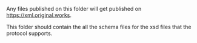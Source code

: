 Any files published on this folder will get published on https://xml.original.works.

This folder should contain the all the schema files for the xsd files that the protocol supports.
